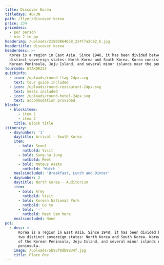 ```yaml
---
title: Discover Korea
titledays: 4D/3N
path: /flyer/discover-korea
price: 234
pricedesc:
  - per person
  - min 2 to go
headerimg: /uploads/21803864658_224f7a2c82_b.jpg
headertitle: discover korea
headerdesc: >-
  Korea is a region in East Asia. Since 1948, it has been divided between two
  distinct sovereign states: North Korea and South Korea. Korea consists of the
  Korean Peninsula, Jeju Island, and several minor islands near the peninsula.
tourcode: GTAKOR234
quickinfo:
  - icon: /uploads/round-flag-24px.svg
    text: tour guide included
  - icon: /uploads/round-restaurant-24px.svg
    text: meals included
  - icon: /uploads/round-hotel-24px.svg
    text: accommodation provided
blocks:
  - blockitems:
      - item 1
      - item 2
    title: Block title
itinerary:
  - daynumber: '1'
    daytitle: Arrival - South Korea
    item:
      - bold: Seoul
        notbold: Visit
      - bold: Sung-ha Jung
        notbold: Meet
      - bold: Mateus Asato
        notbold: 'Watch '
    mealsincluded: 'Breakfast, Lunch and Dinner'
  - daynumber: 2
    daytitle: North Korea - Auditorium
    item:
      - bold: Army
        notbold: Visit
      - bold: Korean National Park
        notbold: Go to
      - bold: '-'
        notbold: Meet Sam here
    mealsincluded: None
poi:
  - desc: >-
      Korea is a region in East Asia. Since 1948, it has been divided between
      two distinct sovereign states: North Korea and South Korea. Korea consists
      of the Korean Peninsula, Jeju Island, and several minor islands near the
      peninsula.
    image: /uploads/5b95f8db9934f.jpg
    title: Place One
---
```


